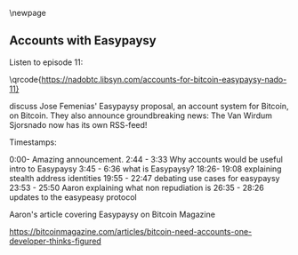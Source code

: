 \newpage
## Accounts with Easypaysy

Listen to episode 11:

\qrcode{https://nadobtc.libsyn.com/accounts-for-bitcoin-easypaysy-nado-11}

discuss Jose Femenias' Easypaysy proposal, an account system for Bitcoin, on Bitcoin. They also announce groundbreaking news: The Van Wirdum Sjorsnado now has its own RSS-feed!

Timestamps:

0:00- Amazing announcement.
2:44 - 3:33 Why accounts would be useful intro to Easypaysy
3:45 - 6:36 what is Easypaysy?
18:26- 19:08 explaining stealth address identities
19:55 - 22:47 debating use cases for easypaysy
23:53 - 25:50 Aaron explaining what non repudiation is
26:35 - 28:26 updates to the easypeasy protocol

Aaron's article covering Easypaysy on Bitcoin Magazine

https://bitcoinmagazine.com/articles/bitcoin-need-accounts-one-developer-thinks-figured
